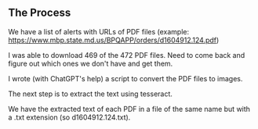 ## The Process

We have a list of alerts with URLs of PDF files (example: https://www.mbp.state.md.us/BPQAPP/orders/d1604912.124.pdf)

I was able to download 469 of the 472 PDF files. Need to come back and figure out which ones we don't have and get them.

I wrote (with ChatGPT's help) a script to convert the PDF files to images.

The next step is to extract the text using tesseract.

We have the extracted text of each PDF in a file of the same name but with a .txt extension (so d1604912.124.txt).